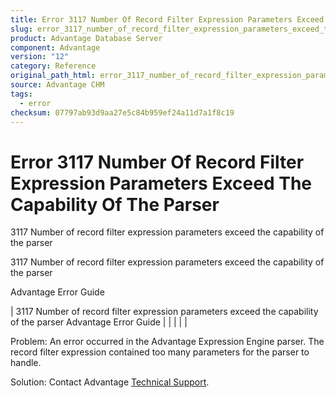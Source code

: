 ```yaml
---
title: Error 3117 Number Of Record Filter Expression Parameters Exceed The Capability Of The Parser
slug: error_3117_number_of_record_filter_expression_parameters_exceed_the_capability_of_the_parser
product: Advantage Database Server
component: Advantage
version: "12"
category: Reference
original_path_html: error_3117_number_of_record_filter_expression_parameters_exceed_the_capability_of_the_parser.htm
source: Advantage CHM
tags:
  - error
checksum: 07797ab93d9aa27e5c84b959ef24a11d7a1f8c19
---
```


# Error 3117 Number Of Record Filter Expression Parameters Exceed The Capability Of The Parser

3117 Number of record filter expression parameters exceed the capability of the parser

3117 Number of record filter expression parameters exceed the capability of the parser

Advantage Error Guide

| 3117 Number of record filter expression parameters exceed the capability of the parser  Advantage Error Guide |  |  |  |  |

Problem: An error occurred in the Advantage Expression Engine parser. The record filter expression contained too many parameters for the parser to handle.

Solution: Contact Advantage [Technical Support](master_technical_support_u_s__and_canada.md).
